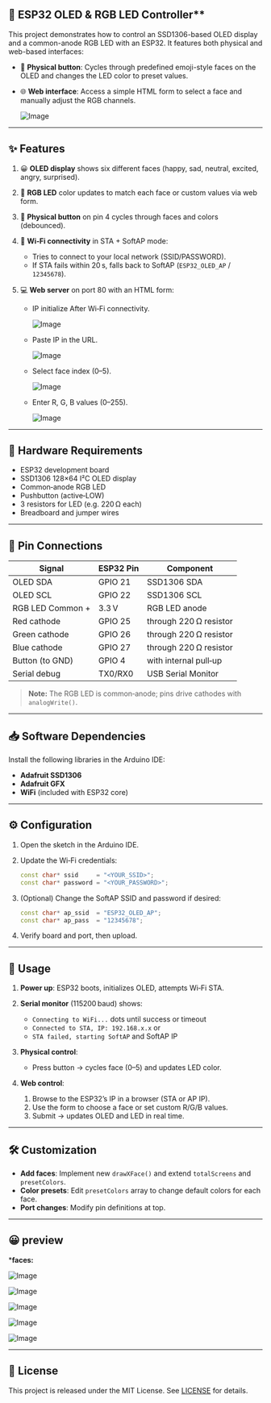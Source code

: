 ## 🚀 ESP32 OLED & RGB LED Controller**

This project demonstrates how to control an SSD1306-based OLED display and a common-anode RGB LED with an ESP32. It features both physical and web-based interfaces:

* 🔘 **Physical button**: Cycles through predefined emoji-style faces on the OLED and changes the LED color to preset values.
* 🌐 **Web interface**: Access a simple HTML form to select a face and manually adjust the RGB channels.

   ![Image](https://github.com/user-attachments/assets/ba8d5556-762b-4f35-b37c-1f074043c988)

---

## ✨ Features

1. 😀 **OLED display** shows six different faces (happy, sad, neutral, excited, angry, surprised).
2. 🎨 **RGB LED** color updates to match each face or custom values via web form.
3. 🔄 **Physical button** on pin 4 cycles through faces and colors (debounced).
4. 📶 **Wi‑Fi connectivity** in STA + SoftAP mode:

   * Tries to connect to your local network (SSID/PASSWORD).
   * If STA fails within 20 s, falls back to SoftAP (`ESP32_OLED_AP` / `12345678`).
5. 💻 **Web server** on port 80 with an HTML form:
 
   * IP initialize After Wi‑Fi connectivity.

   
     ![Image](https://github.com/user-attachments/assets/fc089b96-f625-422e-abaa-19df2cd82180)
   


   * Paste IP in the URL.

   
     ![Image](https://github.com/user-attachments/assets/b1aab926-522e-4e7c-91a0-5b8a943abe47)



   * Select face index (0–5).
  
     
     ![Image](https://github.com/user-attachments/assets/8bf69cc7-0de3-4208-9bb9-21f38a8f6992)
     


   * Enter R, G, B values (0–255).


     ![Image](https://github.com/user-attachments/assets/ba8d5556-762b-4f35-b37c-1f074043c988)

---

## 🔌 Hardware Requirements

* ESP32 development board
* SSD1306 128×64 I²C OLED display
* Common‑anode RGB LED
* Pushbutton (active‑LOW)
* 3 resistors for LED (e.g. 220 Ω each)
* Breadboard and jumper wires

---

## 📌 Pin Connections

| Signal           | ESP32 Pin | Component              |
| ---------------- | --------- | ---------------------- |
| OLED SDA         | GPIO 21   | SSD1306 SDA            |
| OLED SCL         | GPIO 22   | SSD1306 SCL            |
| RGB LED Common + | 3.3 V     | RGB LED anode          |
| Red cathode      | GPIO 25   | through 220 Ω resistor |
| Green cathode    | GPIO 26   | through 220 Ω resistor |
| Blue cathode     | GPIO 27   | through 220 Ω resistor |
| Button (to GND)  | GPIO 4    | with internal pull‑up  |
| Serial debug     | TX0/RX0   | USB Serial Monitor     |

> **Note:** The RGB LED is common‑anode; pins drive cathodes with `analogWrite()`.

---

## 📥 Software Dependencies

Install the following libraries in the Arduino IDE:

* **Adafruit SSD1306**
* **Adafruit GFX**
* **WiFi** (included with ESP32 core)

---

## ⚙️ Configuration

1. Open the sketch in the Arduino IDE.
2. Update the Wi‑Fi credentials:

   ```cpp
   const char* ssid     = "<YOUR_SSID>";
   const char* password = "<YOUR_PASSWORD>";
   ```
3. (Optional) Change the SoftAP SSID and password if desired:

   ```cpp
   const char* ap_ssid  = "ESP32_OLED_AP";
   const char* ap_pass  = "12345678";
   ```
4. Verify board and port, then upload.

---

## 🚀 Usage

1. **Power up**: ESP32 boots, initializes OLED, attempts Wi‑Fi STA.
2. **Serial monitor** (115200 baud) shows:

   * `Connecting to WiFi...` dots until success or timeout
   * `Connected to STA, IP: 192.168.x.x` or
   * `STA failed, starting SoftAP` and SoftAP IP
3. **Physical control**:

   * Press button → cycles face (0–5) and updates LED color.
4. **Web control**:

   1. Browse to the ESP32’s IP in a browser (STA or AP IP).
   2. Use the form to choose a face or set custom R/G/B values.
   3. Submit → updates OLED and LED in real time.

---

## 🛠️ Customization

* **Add faces**: Implement new `drawXFace()` and extend `totalScreens` and `presetColors`.
* **Color presets**: Edit `presetColors` array to change default colors for each face.
* **Port changes**: Modify pin definitions at top.

---
## 😀 preview

***faces:**

![Image](https://github.com/user-attachments/assets/94677fe1-9e67-4df6-8d0d-ed8d8a1f1872)

![Image](https://github.com/user-attachments/assets/839c1946-3cbb-45b8-8b72-0bf77a422346)

![Image](https://github.com/user-attachments/assets/b189f9e2-90e5-47f3-aee4-f48d6842d3bb)

![Image](https://github.com/user-attachments/assets/6a8fd5fa-e049-49c8-908c-2a0ab353a364)

![Image](https://github.com/user-attachments/assets/94beb38c-73bf-4ab6-b32e-ee6667b6b182)


---

## 📝 License

This project is released under the MIT License. See [LICENSE](LICENSE.md) for details.

